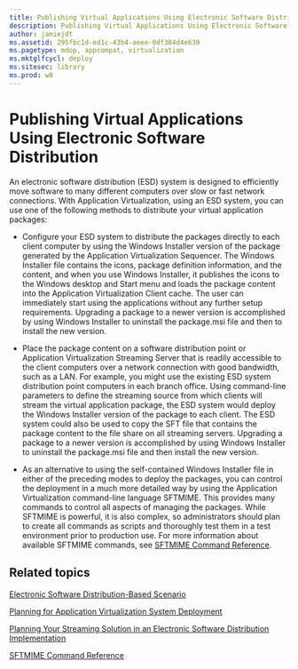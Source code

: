 ```yaml
---
title: Publishing Virtual Applications Using Electronic Software Distribution
description: Publishing Virtual Applications Using Electronic Software Distribution
author: jamiejdt
ms.assetid: 295fbc1d-ed1c-43b4-aeee-0df384d4e630
ms.pagetype: mdop, appcompat, virtualization
ms.mktglfcycl: deploy
ms.sitesec: library
ms.prod: w8
---
```



# Publishing Virtual Applications Using Electronic Software Distribution


An electronic software distribution (ESD) system is designed to efficiently move software to many different computers over slow or fast network connections. With Application Virtualization, using an ESD system, you can use one of the following methods to distribute your virtual application packages:

-   Configure your ESD system to distribute the packages directly to each client computer by using the Windows Installer version of the package generated by the Application Virtualization Sequencer. The Windows Installer file contains the icons, package definition information, and the content, and when you use Windows Installer, it publishes the icons to the Windows desktop and Start menu and loads the package content into the Application Virtualization Client cache. The user can immediately start using the applications without any further setup requirements. Upgrading a package to a newer version is accomplished by using Windows Installer to uninstall the package.msi file and then to install the new version.

-   Place the package content on a software distribution point or Application Virtualization Streaming Server that is readily accessible to the client computers over a network connection with good bandwidth, such as a LAN. For example, you might use the existing ESD system distribution point computers in each branch office. Using command-line parameters to define the streaming source from which clients will stream the virtual application package, the ESD system would deploy the Windows Installer version of the package to each client. The ESD system could also be used to copy the SFT file that contains the package content to the file share on all streaming servers. Upgrading a package to a newer version is accomplished by using Windows Installer to uninstall the package.msi file and then install the new version.

-   As an alternative to using the self-contained Windows Installer file in either of the preceding modes to deploy the packages, you can control the deployment in a much more detailed way by using the Application Virtualization command-line language SFTMIME. This provides many commands to control all aspects of managing the packages. While SFTMIME is powerful, it is also complex, so administrators should plan to create all commands as scripts and thoroughly test them in a test environment prior to production use. For more information about available SFTMIME commands, see [SFTMIME Command Reference](sftmime--command-reference.md).

## Related topics


[Electronic Software Distribution-Based Scenario](electronic-software-distribution-based-scenario.md)

[Planning for Application Virtualization System Deployment](planning-for-application-virtualization-system-deployment.md)

[Planning Your Streaming Solution in an Electronic Software Distribution Implementation](planning-your-streaming-solution-in-an-electronic-software-distribution-implementation.md)

[SFTMIME Command Reference](sftmime--command-reference.md)

 

 





